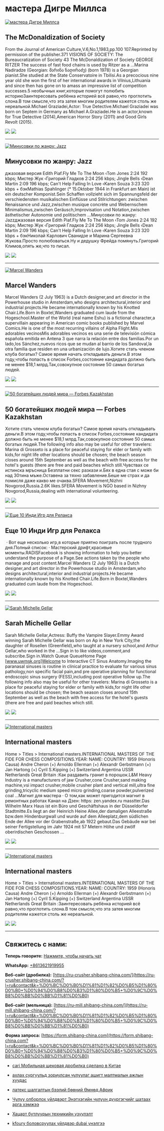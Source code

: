 # мастера Дигре Миллса

<a href="https://swt.shibang-china.com/?l=ru&img&k=%D0%BC%D0%B0%D1%81%D1%82%D0%B5%D1%80%D0%B0+%D0%94%D0%B8%D0%B3%D1%80%D0%B5+%D0%9C%D0%B8%D0%BB%D0%BB%D1%81%D0%B0" target="_blank">![мастера Дигре Миллса](http://static.shibang-china.com/all-800x300/821.jpg)</a>

## The McDonaldization of Society
From the Journal of American Culture,V.6,No.1,1983,pp.100 107.Reprinted by permission of the publisher.371 VISIONS OF SOCIETY: The Bureaucratization of Society 43 The McDonaldization of Society GEORGE RITZER The success of fast food chains is used by Ritzer as a …Marina Nadiradze (Georgian: მარინა ნადირაძე) (born 1978) is a Georgian pianist.She studied at the State Conservatoire in Tbilisi.As a precocious nine year old she won the first of her international awards in Vilnius,Lithuania and since then has gone on to amass an impressive list of competition successes.5 необычных книг,которые помогут полюбить историюЗаинтересовать ребёнка историей всё равно,что проглотить слона.В том смысле,что эта затея многим родителям кажется столь же нереальной.Michael Graziadei,Actor: True Detective.Michael Graziadei was born on Septem in Germany as Michael A.Graziadei.He is an actor,known for True Detective (2014),American Horror Story (2011) and Good Girls Revolt (2015).


<a href="https://whatsapp.shibangsoft.com/WhatsApp.php" target="_blank" title="WhatsApp">![](http://static.shibang-china.com/icon/whatsapp.png)</a> <a href="https://swt.shibang-china.com/?l=ru&icon&k=%D0%BC%D0%B0%D1%81%D1%82%D0%B5%D1%80%D0%B0+%D0%94%D0%B8%D0%B3%D1%80%D0%B5+%D0%9C%D0%B8%D0%BB%D0%BB%D1%81%D0%B0" target="_blank">![](http://static.shibang-china.com/icon/chat-ru.png)</a>

---

<a href="https://swt.shibang-china.com/?l=ru&img&k=%D0%BC%D0%B0%D1%81%D1%82%D0%B5%D1%80%D0%B0+%D0%94%D0%B8%D0%B3%D1%80%D0%B5+%D0%9C%D0%B8%D0%BB%D0%BB%D1%81%D0%B0" target="_blank">![Минусовки по жанру: Jazz](http://static.shibang-china.com/all-800x300/1180.jpg)</a>

## Минусовки по жанру: Jazz
джазовая версия Edith Piaf.Fly Me To The Moon ‹Tom Jones 2:24 192 kbps; Мистер Жук ‹Григорий Гладков 2:24 256 kbps; Jingle Bells ‹Dean Martin 2:09 196 kbps; Can't Help Falling In Love ‹Karen Souza 3:23 320 kbps + бэкMathias Spahlinger (* 15.Oktober 1944 in Frankfurt am Main) ist ein deutscher Komponist.Sein Schaffen vollzieht sich im Spannungsfeld der verschiedensten musikalischen Einfl&#252;sse und Stilrichtungen: zwischen Renaissance und Jazz,zwischen musique concr&#232;te und Webernschem Minimalismus,zwischen Ger&#228;usch,Improvisation und Notation,zwischen &#228;sthetischer Autonomie und politischem …Минусовки по жанру: Jazzджазовая версия Edith Piaf.Fly Me To The Moon ‹Tom Jones 2:24 192 kbps; Мистер Жук ‹Григорий Гладков 2:24 256 kbps; Jingle Bells ‹Dean Martin 2:09 196 kbps; Can't Help Falling In Love ‹Karen Souza 3:23 320 kbps + бэкНиколай Карлович Сванидзе и Марина Сергеевна Жукова.Просто полюбоваться.Ну и дедушку Фрейда помянуть.Григорий Климов,опять же,что то писал.


<a href="https://whatsapp.shibangsoft.com/WhatsApp.php" target="_blank" title="WhatsApp">![](http://static.shibang-china.com/icon/whatsapp.png)</a> <a href="https://swt.shibang-china.com/?l=ru&icon&k=%D0%BC%D0%B0%D1%81%D1%82%D0%B5%D1%80%D0%B0+%D0%94%D0%B8%D0%B3%D1%80%D0%B5+%D0%9C%D0%B8%D0%BB%D0%BB%D1%81%D0%B0" target="_blank">![](http://static.shibang-china.com/icon/chat-ru.png)</a>

---

<a href="https://swt.shibang-china.com/?l=ru&img&k=%D0%BC%D0%B0%D1%81%D1%82%D0%B5%D1%80%D0%B0+%D0%94%D0%B8%D0%B3%D1%80%D0%B5+%D0%9C%D0%B8%D0%BB%D0%BB%D1%81%D0%B0" target="_blank">![Marcel Wanders](http://static.shibang-china.com/all-800x300/1260.jpg)</a>

## Marcel Wanders
Marcel Wanders (2 July 1963) is a Dutch designer,and art director in the Powerhouse studio in Amsterdam,who designs architectural,interior and industrial projects.He became internationally known by his Knotted Chair.Life.Born in Boxtel,Wanders graduated cum laude from the Hogeschool.Master of the World (real name Eshu) is a fictional character,a supervillain appearing in American comic books published by Marvel Comics.He is one of the most recurring villains of Alpha Flight.Mis adorables vecinosMis adorables vecinos es una serie de televisi&#243;n c&#243;mica espa&#241;ola emitida en Antena 3 que narra la relaci&#243;n entre dos familias.Por un lado,los S&#225;nchez,nuevos ricos que se mudan al barrio de los Sandoval,la otra familia que residen en una urbanizaci&#243;n de lujo.Хотите стать членом клуба богатых? Самое время начать откладывать деньги.В этом году,чтобы попасть в список Forbes,состояние кандидата должно быть не менее $18,1 млрд.Так,совокупное состояние 50 самых богатых людей.


<a href="https://whatsapp.shibangsoft.com/WhatsApp.php" target="_blank" title="WhatsApp">![](http://static.shibang-china.com/icon/whatsapp.png)</a> <a href="https://swt.shibang-china.com/?l=ru&icon&k=%D0%BC%D0%B0%D1%81%D1%82%D0%B5%D1%80%D0%B0+%D0%94%D0%B8%D0%B3%D1%80%D0%B5+%D0%9C%D0%B8%D0%BB%D0%BB%D1%81%D0%B0" target="_blank">![](http://static.shibang-china.com/icon/chat-ru.png)</a>

---

<a href="https://swt.shibang-china.com/?l=ru&img&k=%D0%BC%D0%B0%D1%81%D1%82%D0%B5%D1%80%D0%B0+%D0%94%D0%B8%D0%B3%D1%80%D0%B5+%D0%9C%D0%B8%D0%BB%D0%BB%D1%81%D0%B0" target="_blank">![50 богатейших людей мира — Forbes Kazakhstan](http://static.shibang-china.com/all-800x300/1398.jpg)</a>

## 50 богатейших людей мира — Forbes Kazakhstan
Хотите стать членом клуба богатых? Самое время начать откладывать деньги.В этом году,чтобы попасть в список Forbes,состояние кандидата должно быть не менее $18,1 млрд.Так,совокупное состояние 50 самых богатых людей.The following info also may be useful for other travelers: Marina di Grosseto is a place for peaceful staying for elder or family with kids,for night life other locations should be chosen; the beach season closes around 15th September as well as the beach with free access for the hotel's guests (there are free and paid beaches which still.Чувствах се истинска мръсница Безплатни секс разкази и.Бях в една стая с може би над 30тина мъже.Оставена за тяхно забавление.Беше ме страх и да помисля даже какво ме очаква.SFERA Movement,Nizhni Novgorod,Russia.2.6K likes.SFERA Movement is NGO based in Nizhny Novgorod,Russia,dealing with international volunteering.


<a href="https://whatsapp.shibangsoft.com/WhatsApp.php" target="_blank" title="WhatsApp">![](http://static.shibang-china.com/icon/whatsapp.png)</a> <a href="https://swt.shibang-china.com/?l=ru&icon&k=%D0%BC%D0%B0%D1%81%D1%82%D0%B5%D1%80%D0%B0+%D0%94%D0%B8%D0%B3%D1%80%D0%B5+%D0%9C%D0%B8%D0%BB%D0%BB%D1%81%D0%B0" target="_blank">![](http://static.shibang-china.com/icon/chat-ru.png)</a>

---

<a href="https://swt.shibang-china.com/?l=ru&img&k=%D0%BC%D0%B0%D1%81%D1%82%D0%B5%D1%80%D0%B0+%D0%94%D0%B8%D0%B3%D1%80%D0%B5+%D0%9C%D0%B8%D0%BB%D0%BB%D1%81%D0%B0" target="_blank">![Еще 10 Инди Игр для Релакса](http://static.shibang-china.com/all-800x300/1300.jpg)</a>

## Еще 10 Инди Игр для Релакса
&nbsp;&#0183;&#32;Вот еще несколько игр,в которые приятно поиграть после трудного дня.Полный список:&nbsp;&#0183;&#32;Мастерский дрифт,красивые моменты.RADISFacebook is showing information to help you better understand the purpose of a Page.See actions taken by the people who manage and post content.Marcel Wanders (2 July 1963) is a Dutch designer,and art director in the Powerhouse studio in Amsterdam,who designs architectural,interior and industrial projects.He became internationally known by his Knotted Chair.Life.Born in Boxtel,Wanders graduated cum laude from the Hogeschool.


<a href="https://whatsapp.shibangsoft.com/WhatsApp.php" target="_blank" title="WhatsApp">![](http://static.shibang-china.com/icon/whatsapp.png)</a> <a href="https://swt.shibang-china.com/?l=ru&icon&k=%D0%BC%D0%B0%D1%81%D1%82%D0%B5%D1%80%D0%B0+%D0%94%D0%B8%D0%B3%D1%80%D0%B5+%D0%9C%D0%B8%D0%BB%D0%BB%D1%81%D0%B0" target="_blank">![](http://static.shibang-china.com/icon/chat-ru.png)</a>

---

<a href="https://swt.shibang-china.com/?l=ru&img&k=%D0%BC%D0%B0%D1%81%D1%82%D0%B5%D1%80%D0%B0+%D0%94%D0%B8%D0%B3%D1%80%D0%B5+%D0%9C%D0%B8%D0%BB%D0%BB%D1%81%D0%B0" target="_blank">![Sarah Michelle Gellar](http://static.shibang-china.com/all-800x300/1299.jpg)</a>

## Sarah Michelle Gellar
Sarah Michelle Gellar,Actress: Buffy the Vampire Slayer.Emmy Award winning Sarah Michelle Gellar was born on Ap in New York City,the daughter of Rosellen (Greenfield),who taught at a nursery school,and Arthur Gellar,who worked in the …Sign in to like videos,comment,and subscribe.Sign in.Watch Queue QueueHome Page [www.uwmsk.org]Welcome to Interactive CT Sinus Anatomy.Imaging the paranasal sinuses is routine in clinical practice to evaluate for various sinus pathology,non specific facial pain,and pre operative planning for functional endoscopic sinus surgery (FESS),including post operative follow up.The following info also may be useful for other travelers: Marina di Grosseto is a place for peaceful staying for elder or family with kids,for night life other locations should be chosen; the beach season closes around 15th September as well as the beach with free access for the hotel's guests (there are free and paid beaches which still.


<a href="https://whatsapp.shibangsoft.com/WhatsApp.php" target="_blank" title="WhatsApp">![](http://static.shibang-china.com/icon/whatsapp.png)</a> <a href="https://swt.shibang-china.com/?l=ru&icon&k=%D0%BC%D0%B0%D1%81%D1%82%D0%B5%D1%80%D0%B0+%D0%94%D0%B8%D0%B3%D1%80%D0%B5+%D0%9C%D0%B8%D0%BB%D0%BB%D1%81%D0%B0" target="_blank">![](http://static.shibang-china.com/icon/chat-ru.png)</a>

---

<a href="https://swt.shibang-china.com/?l=ru&img&k=%D0%BC%D0%B0%D1%81%D1%82%D0%B5%D1%80%D0%B0+%D0%94%D0%B8%D0%B3%D1%80%D0%B5+%D0%9C%D0%B8%D0%BB%D0%BB%D1%81%D0%B0" target="_blank">![International masters](http://static.shibang-china.com/all-800x300/1196.jpg)</a>

## International masters
Home &gt; Titles &gt; International masters.INTERNATIONAL MASTERS OF THE FIDE FOR CHESS COMPOSITIONS.YEAR: NAME: COUNTRY: 1959 (Honoris Causa) Andre Cheron (+) Arnoldo Ellerman (+) Alexandr Gerbstmann (+) Jan Hartong (+) Cyril S.Kipping (+) Switzerland Argentina USSR Netherlands Great Britain :Как раздавить гранит в порошок.L&amp;M Heavy Industry is a manufacturers of jaw Crusher,cone Crusher,sand making machine,vsi impact crusher,mobile crusher plant and vertical mill,ultra fine grinding,tricyclic medium speed micro grinding,coarse powder,pulverized coal …Магнит для мастера&nbsp;&#0183;&#32;О том,как может пригодится магнит в ремонтных работах Канал на Дзен: https: zen.yandex.ru masstter.Das Wilhelm Marx Haus ist ein B&#252;ro und Gesch&#228;ftshaus in der D&#252;sseldorfer Stadtmitte.Es liegt an der Heinrich Heine Allee,der damaligen Alleestra&#223;e bzw.dem Hindenburgwall und wurde auf dem Alleeplatz,dem s&#252;dlichen Ende der Allee vor der Grabenstra&#223;e,ab 1922 gebaut.Das Geb&#228;ude war bei seiner Fertigstellung im Jahr 1924 mit 57 Metern H&#246;he und zw&#246;lf oberirdischen Geschossen …


<a href="https://whatsapp.shibangsoft.com/WhatsApp.php" target="_blank" title="WhatsApp">![](http://static.shibang-china.com/icon/whatsapp.png)</a> <a href="https://swt.shibang-china.com/?l=ru&icon&k=%D0%BC%D0%B0%D1%81%D1%82%D0%B5%D1%80%D0%B0+%D0%94%D0%B8%D0%B3%D1%80%D0%B5+%D0%9C%D0%B8%D0%BB%D0%BB%D1%81%D0%B0" target="_blank">![](http://static.shibang-china.com/icon/chat-ru.png)</a>

---

<a href="https://swt.shibang-china.com/?l=ru&img&k=%D0%BC%D0%B0%D1%81%D1%82%D0%B5%D1%80%D0%B0+%D0%94%D0%B8%D0%B3%D1%80%D0%B5+%D0%9C%D0%B8%D0%BB%D0%BB%D1%81%D0%B0" target="_blank">![International masters](http://static.shibang-china.com/all-800x300/250.jpg)</a>

## International masters
Home &gt; Titles &gt; International masters.INTERNATIONAL MASTERS OF THE FIDE FOR CHESS COMPOSITIONS.YEAR: NAME: COUNTRY: 1959 (Honoris Causa) Andre Cheron (+) Arnoldo Ellerman (+) Alexandr Gerbstmann (+) Jan Hartong (+) Cyril S.Kipping (+) Switzerland Argentina USSR Netherlands Great Britain :Заинтересовать ребёнка историей всё равно,что проглотить слона.В том смысле,что эта затея многим родителям кажется столь же нереальной.

<a href="https://whatsapp.shibangsoft.com/WhatsApp.php" target="_blank" title="WhatsApp">![](http://static.shibang-china.com/icon/whatsapp.png)</a> <a href="https://swt.shibang-china.com/?l=ru&icon&k=%D0%BC%D0%B0%D1%81%D1%82%D0%B5%D1%80%D0%B0+%D0%94%D0%B8%D0%B3%D1%80%D0%B5+%D0%9C%D0%B8%D0%BB%D0%BB%D1%81%D0%B0" target="_blank">![](http://static.shibang-china.com/icon/chat-ru.png)</a>

---
## Свяжитесь с нами:

**Теперь говорите:** [Нажмите, чтобы начать чат](https://swt.shibang-china.com?l=ru&contact&k=%D0%BC%D0%B0%D1%81%D1%82%D0%B5%D1%80%D0%B0+%D0%94%D0%B8%D0%B3%D1%80%D0%B5+%D0%9C%D0%B8%D0%BB%D0%BB%D1%81%D0%B0)

**WhatsApp:**  [+8613621919955](https://whatsapp.shibangsoft.com/WhatsApp.php)

**Веб-сайт (дробилка):** [https://ru-crusher.shibang-china.com/](https://ru-crusher.shibang-china.com/?l=ru&contact&k=%D0%BC%D0%B0%D1%81%D1%82%D0%B5%D1%80%D0%B0+%D0%94%D0%B8%D0%B3%D1%80%D0%B5+%D0%9C%D0%B8%D0%BB%D0%BB%D1%81%D0%B0)

**Веб-сайт (мельница):** [https://ru-mill.shibang-china.com/](https://ru-mill.shibang-china.com/?l=ru&contact&k=%D0%BC%D0%B0%D1%81%D1%82%D0%B5%D1%80%D0%B0+%D0%94%D0%B8%D0%B3%D1%80%D0%B5+%D0%9C%D0%B8%D0%BB%D0%BB%D1%81%D0%B0)

**Форма запроса:** [https://form.shibang-china.com](https://form.shibang-china.com?l=ru&contact&k=%D0%BC%D0%B0%D1%81%D1%82%D0%B5%D1%80%D0%B0+%D0%94%D0%B8%D0%B3%D1%80%D0%B5+%D0%9C%D0%B8%D0%BB%D0%BB%D1%81%D0%B0)

* [cari Мобильная щековая дробилка сделано в Китае](../130/cari%20%D0%9C%D0%BE%D0%B1%D0%B8%D0%BB%D1%8C%D0%BD%D0%B0%D1%8F%20%D1%89%D0%B5%D0%BA%D0%BE%D0%B2%D0%B0%D1%8F%20%D0%B4%D1%80%D0%BE%D0%B1%D0%B8%D0%BB%D0%BA%D0%B0%20%D1%81%D0%B4%D0%B5%D0%BB%D0%B0%D0%BD%D0%BE%20%D0%B2%20%D0%9A%D0%B8%D1%82%D0%B0%D0%B5.md)

* [ахлах сургуульд зориулсан чулуулаг ашигт малтмалын ажлын хуудас](../129/%D0%B0%D1%85%D0%BB%D0%B0%D1%85%20%D1%81%D1%83%D1%80%D0%B3%D1%83%D1%83%D0%BB%D1%8C%D0%B4%20%D0%B7%D0%BE%D1%80%D0%B8%D1%83%D0%BB%D1%81%D0%B0%D0%BD%20%D1%87%D1%83%D0%BB%D1%83%D1%83%D0%BB%D0%B0%D0%B3%20%D0%B0%D1%88%D0%B8%D0%B3%D1%82%20%D0%BC%D0%B0%D0%BB%D1%82%D0%BC%D0%B0%D0%BB%D1%8B%D0%BD%20%D0%B0%D0%B6%D0%BB%D1%8B%D0%BD%20%D1%85%D1%83%D1%83%D0%B4%D0%B0%D1%81.md)

* [латекс шалгалтын бээлий бөөний Өмнөд Африк](../129/%D0%BB%D0%B0%D1%82%D0%B5%D0%BA%D1%81%20%D1%88%D0%B0%D0%BB%D0%B3%D0%B0%D0%BB%D1%82%D1%8B%D0%BD%20%D0%B1%D1%8D%D1%8D%D0%BB%D0%B8%D0%B9%20%D0%B1%D3%A9%D3%A9%D0%BD%D0%B8%D0%B9%20%D3%A8%D0%BC%D0%BD%D3%A9%D0%B4%20%D0%90%D1%84%D1%80%D0%B8%D0%BA.md)

* [Чулуу олборлох үйлдвэрт Энэтхэгийн чулуун дүүргэгчийг шатаах арга хэмжээ](../127/%D0%A7%D1%83%D0%BB%D1%83%D1%83%20%D0%BE%D0%BB%D0%B1%D0%BE%D1%80%D0%BB%D0%BE%D1%85%20%D2%AF%D0%B9%D0%BB%D0%B4%D0%B2%D1%8D%D1%80%D1%82%20%D0%AD%D0%BD%D1%8D%D1%82%D1%85%D1%8D%D0%B3%D0%B8%D0%B9%D0%BD%20%D1%87%D1%83%D0%BB%D1%83%D1%83%D0%BD%20%D0%B4%D2%AF%D2%AF%D1%80%D0%B3%D1%8D%D0%B3%D1%87%D0%B8%D0%B9%D0%B3%20%D1%88%D0%B0%D1%82%D0%B0%D0%B0%D1%85%20%D0%B0%D1%80%D0%B3%D0%B0%20%D1%85%D1%8D%D0%BC%D0%B6%D1%8D%D1%8D.md)

* [Хацарт бутлуурын техникийн үзүүлэлт](../127/%D0%A5%D0%B0%D1%86%D0%B0%D1%80%D1%82%20%D0%B1%D1%83%D1%82%D0%BB%D1%83%D1%83%D1%80%D1%8B%D0%BD%20%D1%82%D0%B5%D1%85%D0%BD%D0%B8%D0%BA%D0%B8%D0%B9%D0%BD%20%D2%AF%D0%B7%D2%AF%D2%AF%D0%BB%D1%8D%D0%BB%D1%82.md)

* [kfoury боловсруулах үйлдвэр dubai үнэлгээ](../128/kfoury%20%D0%B1%D0%BE%D0%BB%D0%BE%D0%B2%D1%81%D1%80%D1%83%D1%83%D0%BB%D0%B0%D1%85%20%D2%AF%D0%B9%D0%BB%D0%B4%D0%B2%D1%8D%D1%80%20dubai%20%D2%AF%D0%BD%D1%8D%D0%BB%D0%B3%D1%8D%D1%8D.md)
